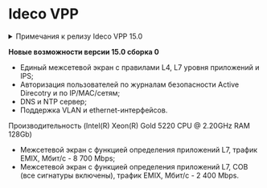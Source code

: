 # Ideco VPP

<details>

<summary>Примечания к релизу Ideco VPP 15.0</summary>

**Дата выхода версии**: 31.07.2023.

Техническая поддержка и обратная связь (поможет нам улучшить продукт):

* Обсудить версию в телеграмм-канале с разработчиками: [https://t.me/idecoutm](https://t.me/idecoutm)
* Портал технической поддержки: [https://help.ideco.ru/](https://help.ideco.ru/)
* Электронная почта: help@ideco.ru
* Telegram: [ideco.bot](https://telegram.im/@ideco_support_bot)

[Скачать Ideco VPP 15](https://my.ideco.ru/). \
Автоматическая регистрация тестовой лицензии: my.ideco.ru (полный функционал на 40 дней и 10 000 пользователей). 

</details>

**Новые возможности версии 15.0 сборка 0**

* Единый межсетевой экран с правилами L4, L7 уровня приложений и IPS;
* Авторизация пользователей по журналам безопасности Active Direcotry и по IP/MAC/сетям;
* DNS и NTP сервер;
* Поддержка VLAN и ethernet-интерфейсов.

Производительность (Intel(R) Xeon(R) Gold 5220 CPU @ 2.20GHz  RAM 128Gb)

* Межсетевой экран c функцией определения приложений L7, трафик EMIX, Мбит/с - 8 700 Mbps;
* Межсетевой экран c функцией определения приложений L7, СОВ (все сигнатуры включены), трафик EMIX, Мбит/с - 2 400 Mbps.
